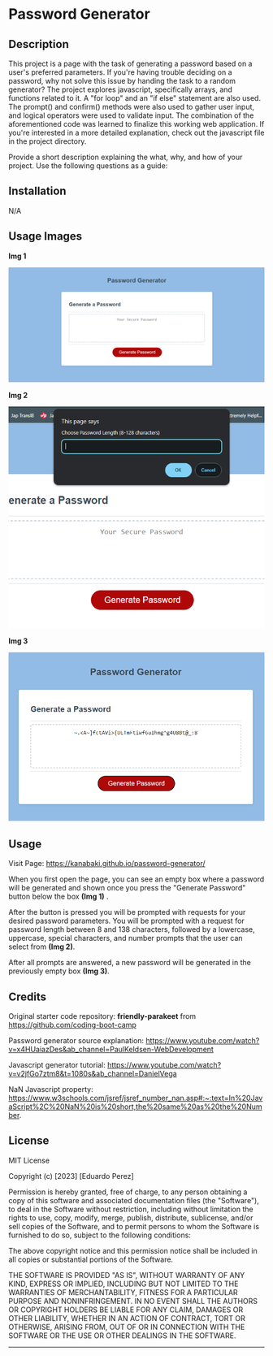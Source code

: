 # Password Generator 

## Description 
This project is a page with the task of generating a password based on a user's preferred parameters. If you're having trouble deciding on a password, why not solve this issue by handing the task to a random generator? The project explores javascript, specifically arrays, and functions related to it. A "for loop" and an "if else" statement are also used. The prompt() and confirm() methods were also used to gather user input, and logical operators were used to validate input. The combination of the aforementioned code was learned to finalize this working web application. If you're interested in a more detailed explanation, check out the javascript file in the project directory.

Provide a short description explaining the what, why, and how of your project. Use the following questions as a guide:

## Installation
N/A

## Usage Images
**Img 1**

![Password Generator Welcome Page](./Assets/Pass_generator_main.png)

**Img 2**

![Password Generator Prompt Request](./Assets/Pass_generator_prompt.png)

**Img 3**

![Password Generator Generated Password](./Assets/Pass-generator_generated.png)
## Usage
Visit Page: https://kanabaki.github.io/password-generator/

When you first open the page, you can see an empty box where a password will be generated and shown once you press the "Generate Password" button below the box **(Img 1)** .

 After the button is pressed you will be prompted with requests for your desired password parameters. You will be prompted with a request for password length between 8 and 138 characters, followed by a lowercase, uppercase, special characters, and number prompts that the user can select from **(Img 2)**. 
 
 After all prompts are answered, a new password will be generated in the previously empty box **(Img 3)**. 

## Credits
Original starter code repository: __friendly-parakeet__ from https://github.com/coding-boot-camp

Password generator source explanation:
https://www.youtube.com/watch?v=x4HUaiazDes&ab_channel=PaulKeldsen-WebDevelopment

Javascript generator tutorial:
https://www.youtube.com/watch?v=v2jfGo7ztm8&t=1080s&ab_channel=DanielVega

NaN Javascript property:
https://www.w3schools.com/jsref/jsref_number_nan.asp#:~:text=In%20JavaScript%2C%20NaN%20is%20short,the%20same%20as%20the%20Number.


## License
MIT License

Copyright (c) [2023] [Eduardo Perez]

Permission is hereby granted, free of charge, to any person obtaining a copy
of this software and associated documentation files (the "Software"), to deal
in the Software without restriction, including without limitation the rights
to use, copy, modify, merge, publish, distribute, sublicense, and/or sell
copies of the Software, and to permit persons to whom the Software is
furnished to do so, subject to the following conditions:

The above copyright notice and this permission notice shall be included in all
copies or substantial portions of the Software.

THE SOFTWARE IS PROVIDED "AS IS", WITHOUT WARRANTY OF ANY KIND, EXPRESS OR
IMPLIED, INCLUDING BUT NOT LIMITED TO THE WARRANTIES OF MERCHANTABILITY,
FITNESS FOR A PARTICULAR PURPOSE AND NONINFRINGEMENT. IN NO EVENT SHALL THE
AUTHORS OR COPYRIGHT HOLDERS BE LIABLE FOR ANY CLAIM, DAMAGES OR OTHER
LIABILITY, WHETHER IN AN ACTION OF CONTRACT, TORT OR OTHERWISE, ARISING FROM,
OUT OF OR IN CONNECTION WITH THE SOFTWARE OR THE USE OR OTHER DEALINGS IN THE
SOFTWARE.

---